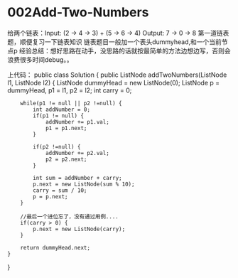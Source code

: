 # 002Add-Two-Numbers
给两个链表：Input: (2 -> 4 -> 3) + (5 -> 6 -> 4)
           Output: 7 -> 0 -> 8
第一道链表题，顺便复习一下链表知识
链表题目一般加一个表头dummyhead,和一个当前节点p
经验总结：想好思路在动手，没思路的话就按最简单的方法边想边写，否则会浪费很多时间debug。。

上代码：
public class Solution {
    public ListNode addTwoNumbers(ListNode l1, ListNode l2) {
        ListNode dummyHead = new ListNode(0);
        ListNode p = dummyHead, p1 = l1, p2 = l2;
        int carry = 0;
        
        while(p1 != null || p2 !=null) {
            int addNumber = 0;
            if(p1 != null) {
                addNumber += p1.val;
                p1 = p1.next;
            }
            
            if(p2 !=null) {
                addNumber += p2.val;
                p2 = p2.next;
            }
            
            int sum = addNumber + carry;
            p.next = new ListNode(sum % 10);
            carry = sum / 10;
            p = p.next;
        }
        
        //最后一个进位忘了，没有通过用例....
        if(carry > 0) {
            p.next = new ListNode(carry);
        }
        
        return dummyHead.next;
    }
}
